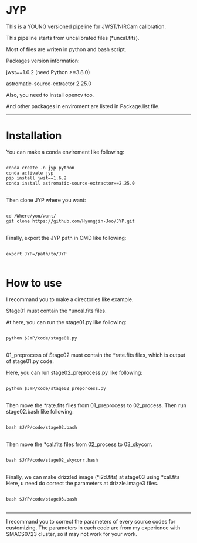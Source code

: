 # JYP
This is a YOUNG versioned pipeline for JWST/NIRCam calibration.

This pipeline starts from uncalibrated files (*uncal.fits).

Most of files are writen in python and bash script.

Packages version information:

jwst==1.6.2 (need Python >=3.8.0)

astromatic-source-extractor 2.25.0

Also, you need to install opencv too.

And other packages in enviroment are listed in Package.list file.

***

# Installation

You can make a conda enviroment like following:

<pre>
<code>
conda create -n jyp python
conda activate jyp
pip install jwst==1.6.2
conda install astromatic-source-extractor==2.25.0
</code>
</pre>


Then clone JYP where you want:

<pre>
<code>
cd /Where/you/want/
git clone https://github.com/Hyungjin-Joo/JYP.git
</code>
</pre>

Finally, export the JYP path in CMD like following:
<pre>
<code>
export JYP=/path/to/JYP
</code>
</pre>

# How to use

I recommand you to make a directories like example.

Stage01 must contain the *uncal.fits files.

At here, you can run the stage01.py like following:
<pre>
<code>
python $JYP/code/stage01.py
</code>
</pre>



01_preprocess of Stage02 must contain the *rate.fits files, which is output of stage01.py code.

Here, you can run stage02_preprocess.py like following:
<pre>
<code>
python $JYP/code/stage02_preporcess.py
</code>
</pre>



Then move the *rate.fits files from 01_preprocess to 02_process.
Then run stage02.bash like following:
<pre>
<code>
bash $JYP/code/stage02.bash
</code>
</pre>

Then move the *cal.fits files from 02_process to 03_skycorr.
<pre>
<code>
bash $JYP/code/stage02_skycorr.bash
</code>
</pre>

Finally, we can make drizzled image (*i2d.fits) at stage03 using *cal.fits
Here, u need do correct the parameters at drizzle.image3 files.
<pre>
<code>
bash $JYP/code/stage03.bash
</code>
</pre>

***
I recommand you to correct the parameters of every source codes for customizing.
The parameters in each code are from my experience with SMACS0723 cluster, so it may not work for your work.

